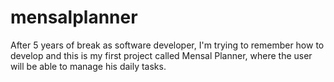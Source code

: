 # mensalplanner
After 5 years of break as software developer, I'm trying to remember how to develop and this is my first project called Mensal Planner, where the user will be able to manage his daily tasks.
